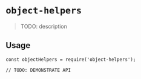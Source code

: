 # `object-helpers`

> TODO: description

## Usage

```
const objectHelpers = require('object-helpers');

// TODO: DEMONSTRATE API
```
